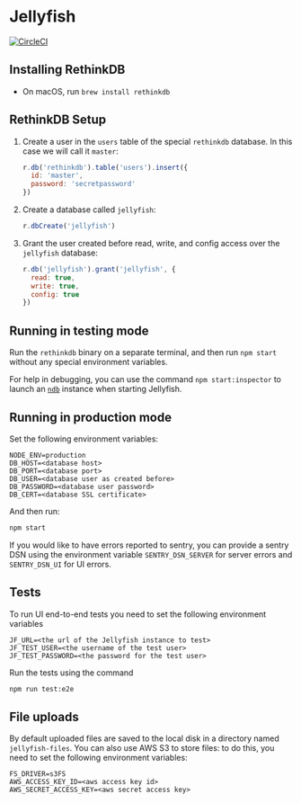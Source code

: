Jellyfish
=========

[![CircleCI](https://circleci.com/gh/resin-io/jellyfish/tree/master.svg?style=svg&circle-token=a2fd174edea733705e39a120177472b9c949cc5b)](https://circleci.com/gh/resin-io/jellyfish/tree/master)

Installing RethinkDB
--------------------

- On macOS, run `brew install rethinkdb`

RethinkDB Setup
---------------

1. Create a user in the `users` table of the special `rethinkdb` database. In
   this case we will call it `master`:

    ```js
    r.db('rethinkdb').table('users').insert({
      id: 'master',
      password: 'secretpassword'
    })
    ```

2. Create a database called `jellyfish`:

    ```js
    r.dbCreate('jellyfish')
    ```

2. Grant the user created before read, write, and config access over the
   `jellyfish` database:

    ```js
    r.db('jellyfish').grant('jellyfish', {
      read: true,
      write: true,
      config: true
    })
    ```

Running in testing mode
-----------------------

Run the `rethinkdb` binary on a separate terminal, and then run `npm start`
without any special environment variables.

For help in debugging, you can use the command `npm start:inspector` to launch
an [`ndb`](https://github.com/GoogleChromeLabs/ndb) instance when starting Jellyfish.

Running in production mode
--------------------------

Set the following environment variables:

```
NODE_ENV=production
DB_HOST=<database host>
DB_PORT=<database port>
DB_USER=<database user as created before>
DB_PASSWORD=<database user password>
DB_CERT=<database SSL certificate>
```

And then run:

```sh
npm start
```

If you would like to have errors reported to sentry, you can provide a sentry
DSN using the environment variable `SENTRY_DSN_SERVER` for server errors and
`SENTRY_DSN_UI` for UI errors.

Tests
-----

To run UI end-to-end tests you need to set the following environment variables

```
JF_URL=<the url of the Jellyfish instance to test>
JF_TEST_USER=<the username of the test user>
JF_TEST_PASSWORD=<the password for the test user>
```

Run the tests using the command

```sh
npm run test:e2e
```

File uploads
------------

By default uploaded files are saved to the local disk in a directory named
`jellyfish-files`. You can also use AWS S3 to store files: to do this, you need
to set the following environment variables:

```
FS_DRIVER=s3FS
AWS_ACCESS_KEY_ID=<aws access key id>
AWS_SECRET_ACCESS_KEY=<aws secret access key>
```
